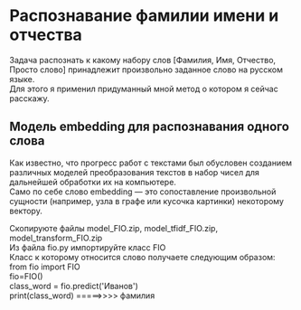 # Распознавание фамилии имени и отчества

Задача распознать к какому набору слов [Фамилия, Имя, Отчество, Просто слово] принадлежит произвольно заданное
слово на русском языке.<br>
Для этого я применил придуманный мной метод о котором я сейчас расскажу.<br>
## Модель embedding для распознавания одного слова
Как известно, что прогресс работ с текстами был обусловен созданием различных моделей 
преобразования текстов в набор чисел для дальнейшей обработки их на компьютере.<br>
Само по себе слово embedding — это сопоставление произвольной сущности (например, узла в графе 
или кусочка картинки) некоторому вектору.

Скопируюте файлы model_FIO.zip, model_tfidf_FIO.zip, model_transform_FIO.zip<br>
Из файла fio.py импортируйте класс FIO <br>
Класс к которому относится слово получаете следующим образом:<br>
from fio import FIO <br>
fio=FIO()<br>
class_word = fio.predict('Иванов')<br>
print(class_word) =====>>>> фамилия<br>
